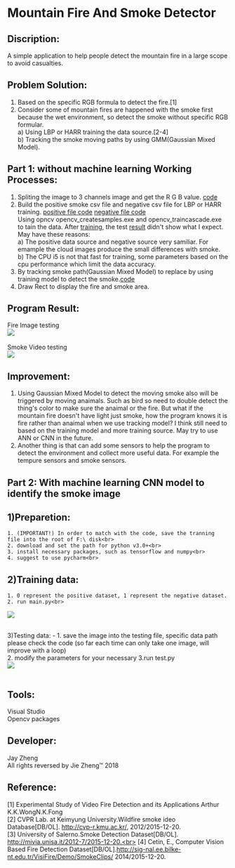 # Mountain Fire And Smoke Detector

Discription:
-
A simple application to help people detect the mountain fire in a large scope to avoid casualties.


Problem Solution:
-
1. Based on the specific RGB formula to detect the fire.[1] </br>
2. Consider some of mountain fires are happened with the smoke first because the wet environment, so detect the smoke without specific RGB formular.</br>
  a) Using LBP or HARR training the data source.[2-4] </br>
  b) Tracking the smoke moving paths by using GMM(Gaussian Mixed Model). </br>
  
Part 1: without machine learning Working Processes:
-
1. Spliting the image to 3 channels image and get the R G B value. [code](https://github.com/Jayupp/Mountain_Fire_And_Smoke_Detector/blob/master/ReadMe%20source/Check_RGB_COLOR.PNG)</br> 
2. Build the positive smoke csv file and negative csv file for LBP or HARR training. [positive file code](https://github.com/Jayupp/Mountain_Fire_And_Smoke_Detector/blob/master/BuildCSV/build_positive_code.txt) [negative file code](https://github.com/Jayupp/Mountain_Fire_And_Smoke_Detector/blob/master/BuildCSV/build_negative_code.txt)<br>
Using opncv opencv_createsamples.exe and opencv_traincascade.exe to tain the data. After [training](https://github.com/Jayupp/Mountain_Fire_And_Smoke_Detector/blob/master/ReadMe%20source/createSamples.PNG), the test [result](https://github.com/Jayupp/Mountain_Fire_And_Smoke_Detector/blob/master/ReadMe%20source/cascade.xml) didn't show what I expect. <br>
May have these reasons:<br>
    a) The positive data source and negative source very samiliar. For emample the cloud images produce the small differences with smoke. <br>
    b) The CPU i5 is not that fast for training, some parameters based on the cpu performance which limit the data accuracy.<br>
3. By tracking smoke path(Gaussian Mixed Model) to replace by using training model to detect the smoke.[code](https://github.com/Jayupp/Mountain_Fire_And_Smoke_Detector/blob/master/ReadMe%20source/check_Smoke.PNG)<br>
4. Draw Rect to display the fire and smoke area.

Program Result:
-
Fire Image testing<br>
<img src="https://github.com/Jayupp/Mountain_Fire_And_Smoke_Detector/blob/master/ReadMe%20source/fire_image_check.PNG"/>
<br>
<br>
Smoke Video testing<br>
<img src="https://github.com/Jayupp/Mountain_Fire_And_Smoke_Detector/blob/master/ReadMe%20source/smoke_video_check.PNG"/><br>

Improvement:
-
1. Using Gaussian Mixed Model to detect the moving smoke also will be triggered by moving anaimals. Such as bird so need to double detect the thing's color to make sure the anaimal or the fire. But what if the mountain fire doesn't have light just smoke, how the program knows it is fire rather than anaimal when we use tracking model? I think still need to based on the training model and more training source. May try to use ANN or CNN in the future.
2. Another thing is that can add some sensors to help the program to detect the environment and collect more useful data. For example the tempure sensors and smoke sensors. 

Part 2: With machine learning CNN model to identify the smoke image
-
1)Preparetion:
-
    1. (IMPORTANT!) In order to match with the code, save the tranning file into the root of F:\ disk<br>
    2. download and set the path for python v3.0+<br>
    3. install necessary packages, such as tensorflow and numpy<br>
    4. suggest to use pycharm<br>
2)Training data:
-
    1. 0 represent the positive dataset, 1 represent the negative dataset.
    2. run main.py<br>
  <img src="https://github.com/Jayupp/Mountain_Fire_And_Smoke_Detector/blob/master/ReadMe%20source/TrainingResult.jpg"/><br>

  <br>
3)Testing data:
-
    1. save the image into the testing file, specific data path please check the code (so far each time can only take one image, will improve with a loop)<br>
    2. modify the parameters for your necessary
    3.run test.py<br>
    <img src="https://github.com/Jayupp/Mountain_Fire_And_Smoke_Detector/blob/master/ReadMe%20source/TestingResult.jpg"/><br>

  <br>



Tools:
-
Visual Studio<br>
Opencv packages<br>

Developer:
-
Jay Zheng<br>
All rights reversed by Jie Zheng™ 2018

Reference:
-
[1] Experimental Study of Video Fire Detection and its Applications Arthur K.K.WongN.K.Fong<br>
[2] CVPR Lab. at Keimyung University.Wildfire smoke ideo Database[DB/OL]. http://cvp-r.kmu.ac.kr/, 2012/2015-12-20.<br>
[3] University of Salerno.Smoke Detection Dataset[DB/OL]. http://mivia.unisa.it/2012-7/2015-12-20.<br>
[4] Cetin, E., Computer Vision Based Fire Detection Dataset[DB/OL].http://sig-nal.ee.bilke-nt.edu.tr/VisiFire/Demo/SmokeClips/ 2014/2015-12-20.
